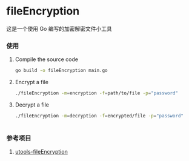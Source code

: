 # fileEncryption

这是一个使用 Go 编写的加密解密文件小工具

### 使用
1. Compile the source code
    ```bash
    go build -o fileEncryption main.go
    ```
2. Encrypt a file
    ```bash
    ./fileEncryption -m=encryption -f=path/to/file -p="password"
    ```
3. Decrypt a file
    ```bash
    ./fileEncryption -m=decryption -f=encrypted/file -p="password"
  

### 参考项目
1. [utools-fileEncryption](https://github.com/xiaou66/utools-fileEncryption)

